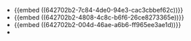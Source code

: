 - {{embed ((642702b2-7c84-4de0-94e3-cac3cbbef62c))}}
- {{embed ((642702b2-4808-4c8c-b6f6-26ce8273365e))}}
- {{embed ((642702b2-004d-46ae-a6b6-ff965ee3ae1d))}}
-